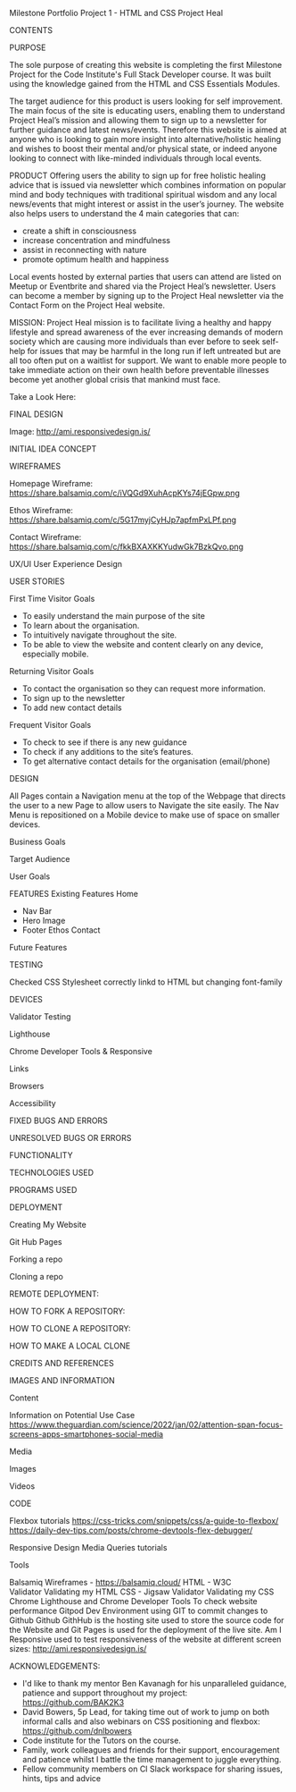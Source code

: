 Milestone Portfolio Project 1 - HTML and CSS
Project Heal

CONTENTS

PURPOSE

The sole purpose of creating this website is completing the first Milestone Project for the Code Institute's Full Stack Developer course. It was built using the knowledge gained from the HTML and CSS Essentials Modules.

The target audience for this product is users looking for self improvement. The main focus of the site is educating users, enabling them to understand Project Heal’s mission and allowing them to sign up to a newsletter for further guidance and latest news/events. Therefore this website is aimed at anyone who is looking to gain more insight into alternative/holistic healing and wishes to boost their mental and/or physical state, or indeed anyone looking to connect with like-minded individuals through local events. 

PRODUCT
Offering users the ability to sign up for free holistic healing advice that is issued via newsletter which combines information on popular mind and body techniques with traditional spiritual wisdom and any local news/events that might interest or assist in the user’s journey. The website also helps users to understand the 4 main categories that can:
- create a shift in consciousness
- increase concentration and mindfulness
- assist in reconnecting with nature
- promote optimum health and happiness

Local events hosted by external parties that users can attend are listed on Meetup or Eventbrite and shared via the Project Heal’s newsletter. Users can become a member by signing up to the Project Heal newsletter via the Contact Form on the Project Heal website. 

MISSION:
Project Heal mission is to facilitate living a healthy and happy lifestyle and spread awareness of the ever increasing demands of modern society which are causing more individuals than ever before to seek self-help for issues that may be harmful in the long run if left untreated but are all too often put on a waitlist for support. We want to enable more people to take immediate action on their own health before preventable illnesses become yet another global crisis that mankind must face. 


Take a Look Here: 

FINAL DESIGN

Image: http://ami.responsivedesign.is/

INITIAL IDEA CONCEPT

WIREFRAMES

Homepage Wireframe: https://share.balsamiq.com/c/iVQGd9XuhAcpKYs74jEGpw.png

Ethos Wireframe: https://share.balsamiq.com/c/5G17myjCyHJp7apfmPxLPf.png

Contact Wireframe: https://share.balsamiq.com/c/fkkBXAXKKYudwGk7BzkQvo.png

UX/UI User Experience Design

USER STORIES

First Time Visitor Goals
* To easily understand the main purpose of the site
* To learn about the organisation.
* To intuitively navigate throughout the site.
* To be able to view the website and content clearly on any device, especially mobile.

Returning Visitor Goals
* To contact the organisation so they can request more information.
* To sign up to the newsletter
* To add new contact details

Frequent Visitor Goals
* To check to see if there is any new guidance
* To check if any additions to the site’s features.
* To get alternative contact details for the organisation (email/phone)

DESIGN

All Pages contain a Navigation menu at the top of the Webpage that directs the user to a new Page to allow users to Navigate the site easily. The Nav Menu is repositioned on a Mobile device to make use of space on smaller devices.

Business Goals

Target Audience

User Goals

FEATURES
Existing Features
Home
- Nav Bar
- Hero Image
- Footer
Ethos
Contact

Future Features


TESTING

Checked CSS Stylesheet correctly linkd to HTML but changing font-family

DEVICES


Validator Testing


Lighthouse

Chrome Developer Tools & Responsive

Links

Browsers



Accessibility


FIXED BUGS AND ERRORS

UNRESOLVED BUGS OR ERRORS

FUNCTIONALITY

TECHNOLOGIES USED

PROGRAMS USED

DEPLOYMENT

Creating My Website

Git Hub Pages

Forking a repo

Cloning a repo


REMOTE DEPLOYMENT:

HOW TO FORK A REPOSITORY:

HOW TO CLONE A REPOSITORY:

HOW TO MAKE A LOCAL CLONE


CREDITS AND REFERENCES

IMAGES AND INFORMATION


Content

Information on Potential Use Case
https://www.theguardian.com/science/2022/jan/02/attention-span-focus-screens-apps-smartphones-social-media

Media

Images

Videos

CODE


Flexbox tutorials
https://css-tricks.com/snippets/css/a-guide-to-flexbox/
https://daily-dev-tips.com/posts/chrome-devtools-flex-debugger/

Responsive Design Media Queries tutorials


Tools

Balsamiq Wireframes - https://balsamiq.cloud/
HTML - W3C Validator Validating my HTML
CSS - Jigsaw Validator Validating my CSS
Chrome Lighthouse and Chrome Developer Tools To check website performance
Gitpod Dev Environment using GIT to commit changes to Github
Github GithHub is the hosting site used to store the source code for the Website and Git Pages is used for the deployment of the live site.
Am I Responsive used to test responsiveness of the website at different screen sizes: http://ami.responsivedesign.is/

ACKNOWLEDGEMENTS:


* I'd like to thank my mentor Ben Kavanagh for his unparalleled guidance, patience and support throughout my project: https://github.com/BAK2K3
* David Bowers, 5p Lead, for taking time out of work to jump on both informal calls and also webinars on CSS positioning and flexbox: https://github.com/dnlbowers
* Code institute for the Tutors on the course.
* Family, work colleagues and friends for their support, encouragement and patience whilst I battle the time management to juggle everything.
* Fellow community members on CI Slack workspace for sharing issues, hints, tips and advice